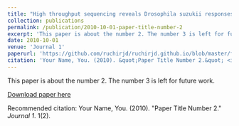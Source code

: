 ```yaml
---
title: "High throughput sequencing reveals Drosophila suzukii responses to insecticides"
collection: publications
permalink: /publication/2010-10-01-paper-title-number-2
excerpt: 'This paper is about the number 2. The number 3 is left for future work.'
date: 2010-10-01
venue: 'Journal 1'
paperurl: 'https://github.com/ruchirjd/ruchirjd.github.io/blob/master/files/Mishra_et_al-2018-Insect_Science.pdf'
citation: 'Your Name, You. (2010). &quot;Paper Title Number 2.&quot; <i>Journal 1</i>. 1(2).'
---
```

This paper is about the number 2. The number 3 is left for future work.

[Download paper here](https://github.com/ruchirjd/ruchirjd.github.io/blob/master/files/Mishra_et_al-2018-Insect_Science.pdf)

Recommended citation: Your Name, You. (2010). "Paper Title Number 2." <i>Journal 1</i>. 1(2).
